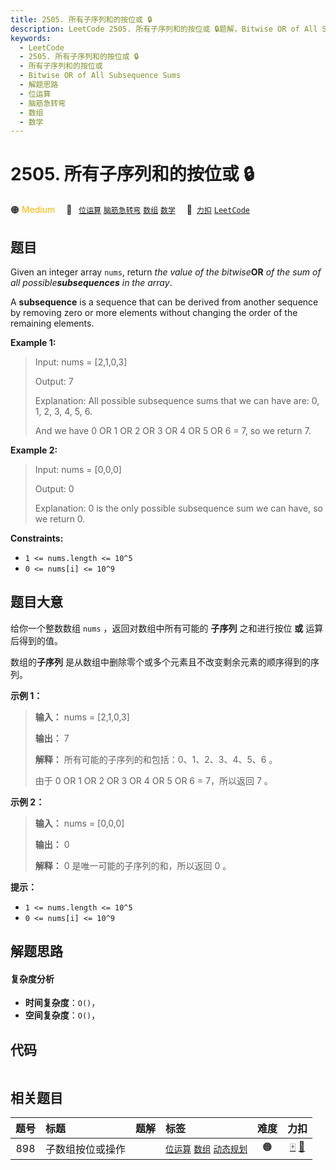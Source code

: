 ```yaml
---
title: 2505. 所有子序列和的按位或 🔒
description: LeetCode 2505. 所有子序列和的按位或 🔒题解，Bitwise OR of All Subsequence Sums，包含解题思路、复杂度分析以及完整的 JavaScript 代码实现。
keywords:
  - LeetCode
  - 2505. 所有子序列和的按位或 🔒
  - 所有子序列和的按位或
  - Bitwise OR of All Subsequence Sums
  - 解题思路
  - 位运算
  - 脑筋急转弯
  - 数组
  - 数学
---
```


# 2505. 所有子序列和的按位或 🔒

🟠 <font color=#ffb800>Medium</font>&emsp; 🔖&ensp; [`位运算`](/tag/bit-manipulation.md) [`脑筋急转弯`](/tag/brainteaser.md) [`数组`](/tag/array.md) [`数学`](/tag/math.md)&emsp; 🔗&ensp;[`力扣`](https://leetcode.cn/problems/bitwise-or-of-all-subsequence-sums) [`LeetCode`](https://leetcode.com/problems/bitwise-or-of-all-subsequence-sums)

## 题目

Given an integer array `nums`, return _the value of the bitwise_**OR** _of the
sum of all possible**subsequences** in the array_.

A **subsequence** is a sequence that can be derived from another sequence by
removing zero or more elements without changing the order of the remaining
elements.



**Example 1:**

> Input: nums = [2,1,0,3]
> 
> Output: 7
> 
> Explanation: All possible subsequence sums that we can have are: 0, 1, 2, 3, 4, 5, 6.
> 
> And we have 0 OR 1 OR 2 OR 3 OR 4 OR 5 OR 6 = 7, so we return 7.

**Example 2:**

> Input: nums = [0,0,0]
> 
> Output: 0
> 
> Explanation: 0 is the only possible subsequence sum we can have, so we return 0.

**Constraints:**

  * `1 <= nums.length <= 10^5`
  * `0 <= nums[i] <= 10^9`


## 题目大意

给你一个整数数组 `nums` ，返回对数组中所有可能的 **子序列** 之和进行按位 **或** 运算后得到的值。

数组的**子序列** 是从数组中删除零个或多个元素且不改变剩余元素的顺序得到的序列。



**示例  1：**

> 
> 
> 
> 
> 
> **输入：** nums = [2,1,0,3]
> 
> **输出：** 7
> 
> **解释：** 所有可能的子序列的和包括：0、1、2、3、4、5、6 。
> 
> 由于 0 OR 1 OR 2 OR 3 OR 4 OR 5 OR 6 = 7，所以返回 7 。
> 
> 

**示例 2：**

> 
> 
> 
> 
> 
> **输入：** nums = [0,0,0]
> 
> **输出：** 0
> 
> **解释：** 0 是唯一可能的子序列的和，所以返回 0 。
> 
> 



**提示：**

  * `1 <= nums.length <= 10^5`
  * `0 <= nums[i] <= 10^9`


## 解题思路

#### 复杂度分析

- **时间复杂度**：`O()`，
- **空间复杂度**：`O()`，

## 代码

```javascript

```

## 相关题目

<!-- prettier-ignore -->
| 题号 | 标题 | 题解 | 标签 | 难度 | 力扣 |
| :------: | :------ | :------: | :------ | :------: | :------: |
| 898 | 子数组按位或操作 |  |  [`位运算`](/tag/bit-manipulation.md) [`数组`](/tag/array.md) [`动态规划`](/tag/dynamic-programming.md) | 🟠 | [🀄️](https://leetcode.cn/problems/bitwise-ors-of-subarrays) [🔗](https://leetcode.com/problems/bitwise-ors-of-subarrays) |